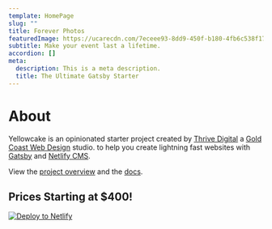 ```yaml
---
template: HomePage
slug: ""
title: Forever Photos
featuredImage: https://ucarecdn.com/7eceee93-8dd9-450f-b180-4fb6c538f17d/
subtitle: Make your event last a lifetime.
accordion: []
meta:
  description: This is a meta description.
  title: The Ultimate Gatsby Starter
---
```



# About

Yellowcake is an opinionated starter project created by [Thrive Digital](https://thriveweb.com.au/) a [Gold Coast Web Design](https://thriveweb.com.au/) studio. to help you create lightning fast websites with [Gatsby](https://gatsbyjs.org) and [Netlify CMS](https://netlifycms.org).

View the [project overview](https://thriveweb.com.au/the-lab/yellowcake-gatsby-react-js-starter-project/) and the [docs](https://github.com/thriveweb/yellowcake/blob/master/README.md).

## Prices Starting at $400!

[![Deploy to Netlify](https://www.netlify.com/img/deploy/button.svg)](https://app.netlify.com/start/deploy?repository=https://github.com/thriveweb/yellowcake&stack=cms)